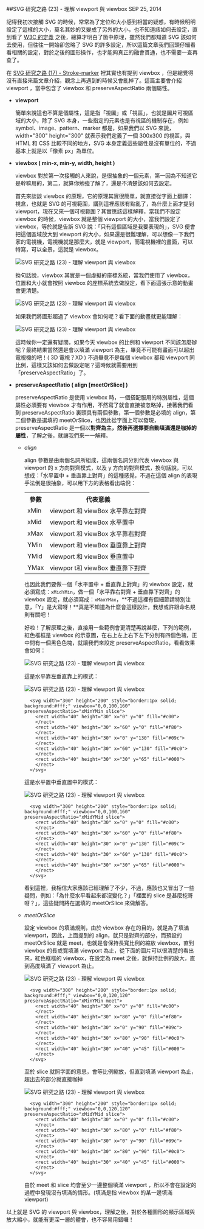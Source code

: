 <!-- @@master  = ../../_layout.html-->

<!-- @@block  =  jsBottom-->

<include src="../../_articles-js.html"></include>

<!-- @@close-->

<!-- @@block  =  css-->

<include src="../../_articles-css.html"></include>

<!-- @@close-->

<!-- @@block  =  articles-social-->

<include src="../../_articles-social.html"></include>

<!-- @@close-->

<!-- @@block  =  articles-footer-->

<include src="../../_articles.html"></include>

<!-- @@close-->

<!-- @@block  =  meta-->

<meta property="article:published_time" content="2014-09-25T23:25:00+01:00">

<meta name="keywords" content="svg,viewbox,viewport,preserveAspectRatio,meet,slice,xMin,xMid,xMax,YMin,YMid,YMax">

<meta name="description" content="記得我初次接觸 SVG 的時候，常常為了定位和大小感到相當的疑惑，有時候明明設定了這樣的大小，莫名其妙的又變成了另外的大小，也不知道該如何去設定，直到看了 W3C 的定義之後，總算才明白了箇中原理。">

<meta itemprop="name" content="SVG 研究之路 (23) - 理解 viewport 與 viewbox - OXXO.STUDIO">

<meta itemprop="image" content="http://www.oxxostudio.tw/img/articles/201409/20140925_1_01.jpg">

<meta itemprop="description" content="記得我初次接觸 SVG 的時候，常常為了定位和大小感到相當的疑惑，有時候明明設定了這樣的大小，莫名其妙的又變成了另外的大小，也不知道該如何去設定，直到看了 W3C 的定義之後，總算才明白了箇中原理。">

<meta property="og:title" content="SVG 研究之路 (23) - 理解 viewport 與 viewbox - OXXO.STUDIO">

<meta property="og:url" content="http://www.oxxostudio.tw/articles/201409/svg-23-viewpoint-viewBox.html">

<meta property="og:image" content="http://www.oxxostudio.tw/img/articles/201409/20140925_1_01.jpg">

<meta property="og:description" content="記得我初次接觸 SVG 的時候，常常為了定位和大小感到相當的疑惑，有時候明明設定了這樣的大小，莫名其妙的又變成了另外的大小，也不知道該如何去設定，直到看了 W3C 的定義之後，總算才明白了箇中原理。">

<title>SVG 研究之路 (23) - 理解 viewport 與 viewbox  - OXXO.STUDIO</title> 

<!-- @@close-->

<!-- @@block  =  articles-content--> 

##SVG 研究之路 (23) - 理解 viewport 與 viewbox  <span class="article-date" tag="web"><i></i>SEP 25, 2014</span>

記得我初次接觸 SVG 的時候，常常為了定位和大小感到相當的疑惑，有時候明明設定了這樣的大小，莫名其妙的又變成了另外的大小，也不知道該如何去設定，直到看了 [W3C 的定義](http://www.w3.org/TR/SVG/coords.html#ViewBoxAttribute) 之後，總算才明白了箇中原理，雖然我們都知道 SVG 該如何去使用，但往往一開始卻忽略了 SVG 的許多設定，所以這篇文章我們回頭仔細看看相關的設定，對於之後的圖形操作，也才能夠真正的融會貫通，也不需要一查再查了。

在 [SVG 研究之路 (17) - Stroke-marker](http://www.oxxostudio.tw/articles/201409/svg-17-storke-marker.html) 裡其實也有提到 viewbox ，但是總覺得沒有直接來篇文章介紹，觀念上再遇到的時候又會亂掉了。這篇主要會介紹 viewport ，當中包含了 viewbox 和 preserveAspectRatio 兩個屬性。

- **viewport**

	簡單來說這也不算是個屬性，這是指「視圖」或「視區」，也就是圖片可視區域的大小，除了 SVG 本身，一些指定的元素也是有視區的機制存在，例如 symbol、image、pattern、marker 都是，如果我們以 SVG 來說，width="300" height="300" 就表示我們定義了一個 300x300 的視區，與 HTML 和 CSS 比較不同的地方，SVG 本身定義這些屬性是沒有單位的，不過基本上就是以「像素 px」為單位。

- **viewbox ( min-x, min-y, width, height )**

	viewbox 對於第一次接觸的人來說，是很抽象的一個元素，第一因為不知道它是幹嘛用的，第二，就算你勉強了解了，還是不清楚該如何去設定。
	
	首先來談談 viewbox 的原理，它的原理其實很簡單，就直接從字面上翻譯：視盒，也就是 SVG 的可視範圍，講到這裡應該有點亂了，為什麼上面才提到 viewport，現在又來一個可視範圍？其實應該這樣解釋，當我們不設定 viewbox 的時候，viewbox 就是整個 viewport 的大小，當我們設定了 viewbox，等於就是告訴 SVG 說：「只有這個區域是我要表現的」，SVG 便會把這個區域放大到 viewport 的大小，如果還是很難理解，可以想像一下我們家的電視機，電視機就是那麼大，就是 viewport，而電視機裡的畫面，可以特寫，可以全景，這就是 viewbox。

	![SVG 研究之路 (23) - 理解 viewport 與 viewbox](/img/articles/201409/20140925_1_02.jpg)

	換句話說，viewbox 其實是一個虛擬的座標系統，當我們使用了 viewbox，位置和大小就會按照 viewbox 的座標系統去做設定，看下面這張示意的動畫會更清楚。

	![SVG 研究之路 (23) - 理解 viewport 與 viewbox](/img/articles/201409/20140925_1_03.gif)

	如果我們將圖形超過了 viewbox 會如何呢？看下面的動畫就更能理解：

	![SVG 研究之路 (23) - 理解 viewport 與 viewbox](/img/articles/201409/20140925_1_04.gif)

	這時候你一定還有疑問，如果今天 viewbox 的比例和 viewport 不同該怎麼辦呢？最終結果當然還是會以填滿 viewport 為主，畢竟不可能有畫面可以超出電視機的吧！( 3D 電視？XD ) 不過畢竟不是每個 viewbox 都和 viewport 同比例，這樣又該如何去做設定呢？這時候就需要用到「preserveAspectRatio」了。
		
- **preserveAspectRatio ( align [meetOrSlice] )**

	preserveAspectRatio 是使用 viewbox 時，一個搭配服用的特別屬性，這個屬性必須要有 viewbox 才有作用，不然寫了就會直接被忽略掉，接著我們看到 preserveAspectRatio 裏頭具有兩個參數，第一個參數是必填的 align，第二個參數是選填的 meetOrSlice，也因此從字面上可以發現，preserveAspectRatio 是一個以**對齊為主，然後再選擇要自動填滿還是咖掉的屬性**，了解之後，就讓我們來一一解釋。

	- *align*

		align 參數是由兩個名詞所組成，這兩個名詞分別代表 viewbox 與 viewport 的 x 方向對齊模式，以及 y 方向的對齊模式，換句話說，可以想成：「水平置中 + 垂直靠上對齊」的這種感覺，不過在這個 align 的表現手法倒是很抽象，可以用下方的表格看出端倪：

		<table width="500">
		<tbody><tr>
		<th>參數</th>
		<th>代表意義</th>
		</tr>
		<tr>
		<td>xMin</td>
		<td>viewport 和 viewBox 水平靠左對齊</td>
		</tr>
		<tr>
		<td>xMid</td>
		<td>viewport 和 viewBox 水平置中</td>
		</tr>
		<tr>
		<td>xMax</td>
		<td>viewport 和 viewBox 水平靠右對齊</td>
		</tr>
		<tr>
		<td>YMin</td>
		<td>viewport 和 viewBox 垂直靠上對齊</td>
		</tr>
		<tr>
		<td>YMid</td>
		<td>viewport 和 viewBox 垂直置中</td>
		</tr>
		<tr>
		<td>YMax</td>
		<td>viewpor t和 viewBox 垂直靠下對齊</td>
		</tr>
		</tbody></table>

		也因此我們要做一個「水平置中 + 垂直靠上對齊」的 viewbox 設定，就必須寫成：`xMidYMin`，做一個「水平靠右對齊 + 垂直靠下對齊」的 viewbox 設定，就必須寫成：`xMaxYMax`，**不過這裡有個細節請特別注意，「Y」是大寫呀！**真是不知道為什麼會這樣設計，我想或許跟命名規則有關吧！

		好啦！了解原理之後，直接用一些範例會更清楚再說甚麼，下列的範例，紅色框框是 viewbox 的示意圖，在右上左上右下左下分別有四個色塊，正中間有一個黑色色塊，就讓我們來設定 preserveAspectRatio，看看效果會如何：

		![SVG 研究之路 (23) - 理解 viewport 與 viewbox](/img/articles/201409/20140925_1_05.png)

		這是水平靠左垂直靠上的模式：

		![SVG 研究之路 (23) - 理解 viewport 與 viewbox](/img/articles/201409/20140925_1_06.png)

			<svg width="300" height="200" style="border:1px solid; background:#fff;" viewbox="0,0,100,160" preserveAspectRatio="xMinYMin slice">
			  <rect width="40" height="30" x="0" y="0" fill="#c00">  
			  </rect> 
			  <rect width="40" height="30" x="60" y="0" fill="#f80">  
			  </rect> 
			  <rect width="40" height="30" x="0" y="130" fill="#09c">  
			  </rect> 
			  <rect width="40" height="30" x="60" y="130" fill="#0c0">  
			  </rect> 
			  <rect width="40" height="30" x="30" y="65" fill="#000">  
			  </rect> 
			</svg>

		這是水平置中垂直置中的模式：

		![SVG 研究之路 (23) - 理解 viewport 與 viewbox](/img/articles/201409/20140925_1_07.png)

			<svg width="300" height="200" style="border:1px solid; background:#fff;" viewbox="0,0,100,160" preserveAspectRatio="xMidYMid slice">
			  <rect width="40" height="30" x="0" y="0" fill="#c00">  
			  </rect> 
			  <rect width="40" height="30" x="60" y="0" fill="#f80">  
			  </rect> 
			  <rect width="40" height="30" x="0" y="130" fill="#09c">  
			  </rect> 
			  <rect width="40" height="30" x="60" y="130" fill="#0c0">  
			  </rect> 
			  <rect width="40" height="30" x="30" y="65" fill="#000">  
			  </rect> 
			</svg>

		看到這裡，我相信大家應該已經理解了不少，不過，應該也又冒出了一些疑問，例如：「為什麼水平看起來都沒變化？」「裡面的 slice 是甚麼挖哥呀？」，這些疑問將在選填的 meetOrSlice 來做解答。

	- *meetOrSlice*

		設定 viewbox 的填滿規則，由於 viewbox 存在的目的，就是為了填滿 viewport，因此，上面提到的 align，就只是對齊的部分，而預設的 meetOrSlice 就是 meet，也就是會保持長寬比例的縮放 viewbox，直到 viewbox 的長或寬填滿 viewport 為止，從下面的圖片可以很清楚的看出來，紅色框框的 viewbox，在設定為 meet 之後，就保持比例的放大，直到高度填滿了 viewport 為止。

		![SVG 研究之路 (23) - 理解 viewport 與 viewbox](/img/articles/201409/20140925_1_08.gif)

			<svg width="300" height="200" style="border:1px solid; background:#fff;" viewbox="0,0,120,120" preserveAspectRatio="xMinYMin meet">
			  <rect width="40" height="30" x="0" y="0" fill="#c00">  
			  </rect> 
			  <rect width="40" height="30" x="80" y="0" fill="#f80">  
			  </rect> 
			  <rect width="40" height="30" x="0" y="90" fill="#09c">  
			  </rect> 
			  <rect width="40" height="30" x="80" y="90" fill="#0c0">  
			  </rect> 
			  <rect width="40" height="30" x="40" y="45" fill="#000">  
			  </rect> 
			</svg>

		至於 slice 就照字面的意思，會等比例縮放，但直到填滿 viewport 為止，超出去的部分就直接咖掉

		![SVG 研究之路 (23) - 理解 viewport 與 viewbox](/img/articles/201409/20140925_1_09.gif)

			<svg width="300" height="200" style="border:1px solid; background:#fff;" viewbox="0,0,120,120" preserveAspectRatio="xMidYMid slice">
			  <rect width="40" height="30" x="0" y="0" fill="#c00">  
			  </rect> 
			  <rect width="40" height="30" x="80" y="0" fill="#f80">  
			  </rect> 
			  <rect width="40" height="30" x="0" y="90" fill="#09c">  
			  </rect> 
			  <rect width="40" height="30" x="80" y="90" fill="#0c0">  
			  </rect> 
			  <rect width="40" height="30" x="40" y="45" fill="#000">  
			  </rect> 
			</svg>

		由於 meet 和 slice 均會至少一邊整個填滿 viewport ，所以不會在設定的過程中發現沒有填滿的情形。(填滿是指 viewbox 的某一邊填滿 viewport)

以上就是 SVG 的 viewport 與 viewbox，理解之後，對於各種圖形的顯示區域與放大縮小，就能有更深一層的體會，也不容易用錯囉！

<!-- @@close-->
